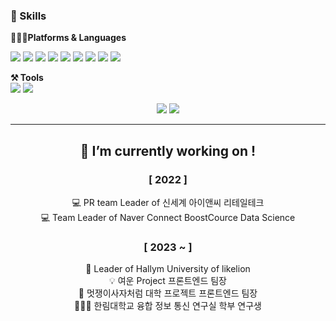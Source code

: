 
### 💪 Skills
 <b>👩🏻‍💻Platforms & Languages</b>
<p>
          <img src="https://img.shields.io/badge/Java-007396.svg?&style=flat-square&logo=Java&logoColor=white"/>
          <img src="https://img.shields.io/badge/JavaScript-F7DF1E.svg?&style=flat-square&logo=JavaScript&logoColor=white"/>
          <img src="https://img.shields.io/badge/HTML5-E34F26.svg?&style=flat-square&logo=HTML5&logoColor=white"/>
          <img src="https://img.shields.io/badge/CSS3-1572B6.svg?&style=flat-square&logo=CSS3&logoColor=white"/>
          <img src="https://img.shields.io/badge/OpenCV-5C3EE8.svg?&style=flat-square&logo=OpenCV&logoColor=white"/>
          <img src="https://img.shields.io/badge/C-A8B9CC.svg?&style=flat-square&logo=C&logoColor=white"/>
          <img src="https://img.shields.io/badge/React-61DAFB.svg?&style=flat-square&logo=React&logoColor=white" />
          <img src="https://img.shields.io/badge/Python-3776AB.svg?&style=flat-square&logo=Python&logoColor=white" />
          <img src="https://img.shields.io/badge/pandas-150458.svg?&style=flat-square&logo=Pandas&logoColor=white" />
</p>
<p>
          <b>⚒️ Tools</b> <br>
          <img src="https://img.shields.io/badge/GitHub-181717.svg?&style=flat-square&logo=GitHub&logoColor=white"/>
          <img src="https://img.shields.io/badge/Figma-F24E1E.svg?&style=flat-square&logo=Figma&logoColor=white"/>
</p>

<html>
  <head>
    <meta charset="utf-8">
  </head>
  <body>
    <div align="center">
          <img src="https://capsule-render.vercel.app/api?type=wave&color=auto&height=300&position=absolute&section=header&text=HwaYoung_GitHub:)&fontSize=40" />
          <picture>
          <source 
            srcset="https://github-readme-stats.vercel.app/api?username=sanchaehwa&show_icons=true&theme=dark"
            media="(prefers-color-scheme: dark)"
          />
          <source
            srcset="https://github-readme-stats.vercel.app/api?username=sanchaehwa&show_icons=true"
            media="(prefers-color-scheme: light), (prefers-color-scheme: no-preference)"
          />                      
          <img src="https://github-readme-stats.vercel.app/api?username=sanchaehwa&show_icons=true" />
          </picture>
          <br>
          <hr width=”50” color=”#0000” noshade />
          <h2> 🔭 I’m currently working on ! </h2>
            <h3>[ 2022 ]</h3> 
            💻 PR team Leader of 신세계 아이앤씨 리테일테크  <br> 
            💻 Team Leader of Naver Connect BoostCource Data Science
            <h3> [ 2023 ~ ] </h3>
            🦁 Leader of Hallym University of likelion  <br>
            💡 여운 Project 프론트엔드 팀장 <br>
            🦁 멋쟁이사자처럼 대학 프로젝트 프론트엔드 팀장 <br>
            👩🏻‍🔬 한림대학교 융합 정보 통신 연구실 학부 연구생 <br>

         
